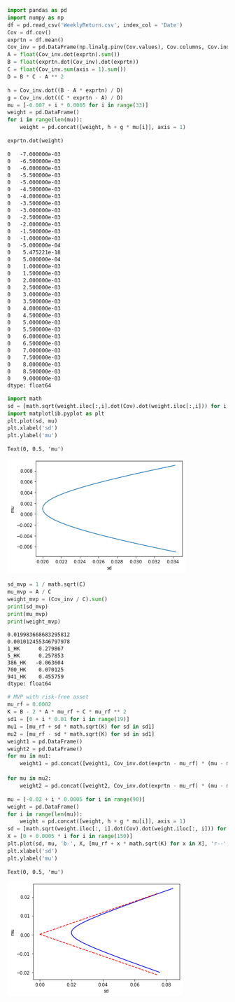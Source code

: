 ```python
import pandas as pd
import numpy as np
df = pd.read_csv('WeeklyReturn.csv', index_col = 'Date')
Cov = df.cov()
exprtn = df.mean()
Cov_inv = pd.DataFrame(np.linalg.pinv(Cov.values), Cov.columns, Cov.index)
A = float(Cov_inv.dot(exprtn).sum())
B = float(exprtn.dot(Cov_inv).dot(exprtn))
C = float(Cov_inv.sum(axis = 1).sum())
D = B * C - A ** 2
```


```python
h = Cov_inv.dot((B - A * exprtn) / D)
g = Cov_inv.dot((C * exprtn - A) / D)
mu = [-0.007 + i * 0.0005 for i in range(33)]
weight = pd.DataFrame()
for i in range(len(mu)):
    weight = pd.concat([weight, h + g * mu[i]], axis = 1)
```


```python
exprtn.dot(weight)
```




    0   -7.000000e-03
    0   -6.500000e-03
    0   -6.000000e-03
    0   -5.500000e-03
    0   -5.000000e-03
    0   -4.500000e-03
    0   -4.000000e-03
    0   -3.500000e-03
    0   -3.000000e-03
    0   -2.500000e-03
    0   -2.000000e-03
    0   -1.500000e-03
    0   -1.000000e-03
    0   -5.000000e-04
    0    5.475221e-18
    0    5.000000e-04
    0    1.000000e-03
    0    1.500000e-03
    0    2.000000e-03
    0    2.500000e-03
    0    3.000000e-03
    0    3.500000e-03
    0    4.000000e-03
    0    4.500000e-03
    0    5.000000e-03
    0    5.500000e-03
    0    6.000000e-03
    0    6.500000e-03
    0    7.000000e-03
    0    7.500000e-03
    0    8.000000e-03
    0    8.500000e-03
    0    9.000000e-03
    dtype: float64




```python
import math
sd = [math.sqrt(weight.iloc[:,i].dot(Cov).dot(weight.iloc[:,i])) for i in range(weight.shape[1])]
import matplotlib.pyplot as plt
plt.plot(sd, mu)
plt.xlabel('sd')
plt.ylabel('mu')
```




    Text(0, 0.5, 'mu')




    
![png](output_3_1.png)
    



```python
sd_mvp = 1 / math.sqrt(C)
mu_mvp = A / C
weight_mvp = (Cov_inv / C).sum()
print(sd_mvp)
print(mu_mvp)
print(weight_mvp)
```

    0.019983668683295812
    0.001012455346797978
    1_HK      0.279867
    5_HK      0.257853
    386_HK   -0.063604
    700_HK    0.070125
    941_HK    0.455759
    dtype: float64
    


```python
# MVP with risk-free asset
mu_rf = 0.0002
K = B - 2 * A * mu_rf + C * mu_rf ** 2
sd1 = [0 + i * 0.01 for i in range(19)]
mu1 = [mu_rf + sd * math.sqrt(K) for sd in sd1]
mu2 = [mu_rf - sd * math.sqrt(K) for sd in sd1]
weight1 = pd.DataFrame()
weight2 = pd.DataFrame()
for mu in mu1:
    weight1 = pd.concat([weight1, Cov_inv.dot(exprtn - mu_rf) * (mu - mu_rf) / K], axis = 1)

for mu in mu2: 
    weight2 = pd.concat([weight2, Cov_inv.dot(exprtn - mu_rf) * (mu - mu_rf) / K], axis = 1)
```


```python
mu = [-0.02 + i * 0.0005 for i in range(90)]
weight = pd.DataFrame()
for i in range(len(mu)):
    weight = pd.concat([weight, h + g * mu[i]], axis = 1)
sd = [math.sqrt(weight.iloc[:, i].dot(Cov).dot(weight.iloc[:, i])) for i in range(weight.shape[1])]
X = [0 + 0.0005 * i for i in range(150)]
plt.plot(sd, mu, 'b-', X, [mu_rf + x * math.sqrt(K) for x in X], 'r--', X, [mu_rf - x * math.sqrt(K) for x in X], 'r--')
plt.xlabel('sd')
plt.ylabel('mu')
```




    Text(0, 0.5, 'mu')




    
![png](output_6_1.png)
    

